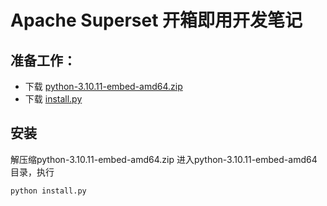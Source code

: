 # Apache Superset 开箱即用开发笔记

## 准备工作：
- 下载 [python-3.10.11-embed-amd64.zip](https://www.python.org/ftp/python/3.10.11/python-3.10.11-embed-amd64.zip)
- 下载 [install.py](https://raw.githubusercontent.com/alitrack/superset_app/master/install.py)

## 安装
解压缩python-3.10.11-embed-amd64.zip
进入python-3.10.11-embed-amd64目录，执行
```BASH
python install.py

```
